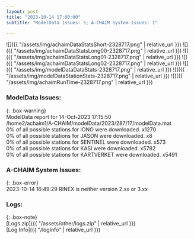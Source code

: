 ```yaml
---
layout: post
title: "2023-10-14 17:00:00"
subtitle: "ModelData Issues: 5; A-CHAIM System Issues: 1"

---
```


![]({{ "/assets/img/achaimDataStatsShort-2328717.png" | relative_url }})
![]({{ "/assets/img/achaimDataStatsLong00-2328717.png" | relative_url }})
![]({{ "/assets/img/achaimDataStatsLong01-2328717.png" | relative_url }})
![]({{ "/assets/img/achaimDataStatsLong02-2328717.png" | relative_url }})
![]({{ "/assets/img/modelDataDataStats-2328717.png" | relative_url }})
![]({{ "/assets/img/modelDataStationStats-2328717.png" | relative_url }})
![]({{ "/assets/img/achaimRunTime-2328717.png" | relative_url }})


### ModelData Issues:  
  
{: .box-warning}  
 ModelData report for 14-Oct-2023 17:15:50   
 /home2/achaim1/A-CHAIM/modelData/2023/287/17/modelData.mat   
 0% of all possible stations for IONO were downloaded. x1270   
 0% of all possible stations for JASON were downloaded. x8   
 0% of all possible stations for SENTINEL were downloaded. x573   
 0% of all possible stations for KASI were downloaded. x5782   
 0% of all possible stations for KARTVERKET were downloaded. x5491   
  
### A-CHAIM System Issues:  
  
{: .box-error}  
2023-10-14 16:49:29 RINEX is neither version 2.xx or 3.xx  

### Logs:  
  
{: .box-note}  
[Logs.zip]({{ "/assets/other/logs.zip" | relative_url }})  
[Log Info]({{ "/logInfo" | relative_url }})  

